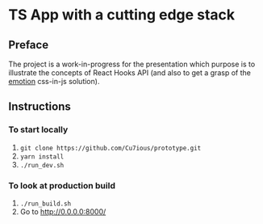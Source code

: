 # TS App with a cutting edge stack

## Preface

The project is a work-in-progress for the presentation which purpose is to illustrate the concepts of React Hooks API (and also to get a grasp of the [emotion](https://emotion.sh/docs/introduction) css-in-js solution).

## Instructions

### To start locally
1. `git clone https://github.com/Cu7ious/prototype.git`
2. `yarn install`
3. `./run_dev.sh`

### To look at production build
1. `./run_build.sh`
2. Go to http://0.0.0.0:8000/
